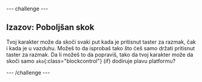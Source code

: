 \--- challenge \---

## Izazov: Poboljšan skok

Tvoj karakter može da skoči svaki put kada je pritisnut taster za razmak, čak i kada je u vazduhu. Možeš to da isprobaš tako što ćeš samo držati pritisnut taster za razmak. Da li možeš to da popraviš, tako da tvoj karakter može da skoči samo `ako`{:class="blockcontrol"} (if) dodiruje plavu platformu?

\--- /challenge \---